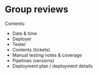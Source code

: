 # Group reviews

Contents:

- Date & time
- Deployer
- Tester
- Contents (tickets)
- Manual testing notes & coverage
- Pipelines (versions)
- Deployment plan / deployment details
